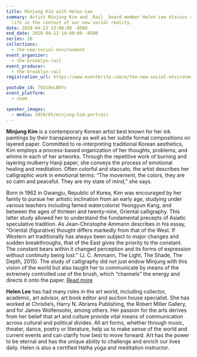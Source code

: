 ```yaml
---
title: Minjung Kim with Helen Lee
summary: Artist Minjung Kim and _Rail_ board member Helen Lee discuss creative
  life in the context of our new social reality.
date: 2020-04-23 13:00:00 -0500
end_date: 2020-04-23 14:00:00 -0500
series: 28
collections:
  - the-new-social-environment
event_organizer:
  - the-brooklyn-rail
event_producer:
  - the-brooklyn-rail
registration_url: https://www.eventbrite.com/e/the-new-social-environment-28-minjung-kim-tickets-102721909998#

youtube_id: f92s9oLBOYc
event_platform:
  - zoom

speaker_images:
  - media: 2020/05/minjung-kim-portrait
---
```



**Minjung Kim** is a contemporary Korean artist best known for her ink paintings by their transparency as well as her subtle formal compositions on layered paper. Committed to re-interpreting traditional Korean aesthetics, Kim employs a process-based organization of her thoughts, problems, and whims in each of her artworks. Through the repetitive work of burning and layering mulberry Hanji paper, she conveys the process of emotional healing and meditation. Often colorful and staccato, the artist describes her calligraphic work in emotional terms: “The movement, the colors, they are so calm and peaceful. They are my state of mind,” she says.

Born in 1962 in Gwangju, Republic of Korea, Kim was encouraged by her family to pursue her artistic inclination from an early age, studying under various teachers including famed watercolorist Yeongyun Kang, and between the ages of thirteen and twenty-nine, Oriental calligraphy. This latter study allowed her to understand the fundamental precepts of Asiatic speculative tradition. As Jean-Christophe Ammann describes in his essay, “Oriental (figurative) thought differs markedly from that of the West. If Western art traditionally has always been subject to major changes and sudden breakthroughs, that of the East gives the priority to the constant. The constant bears within it changed perception and its forms of expression without continuity being lost.” (J. C. Ammann, The Light, The Shade, The Depth, 2015). The study of calligraphy did not just endow Minjung with this vision of the world but also taught her to communicate by means of the extremely controlled use of the brush, which “channels” the energy and directs it onto the paper. [Read more](http://www.minjung-kim.com/About)



**Helen Lee** has had many roles in the art world, including collector, academic, art advisor, art book editor and auction house specialist. She has worked at Christie’s, Harry N. Abrams Publishing, the Robert Miller Gallery, and for James Wolfensohn, among others. Her passion for the arts derives from her belief that art and culture provide vital means of communication across cultural and political divides. All art forms, whether through music, theater, dance, poetry or literature, help us to make sense of the world and current events and can clarify how best to move forward. Art has the power to be eternal and has the unique ability to challenge and enrich our lives daily. Helen is also a certified Hatha yoga and meditation instructor.
